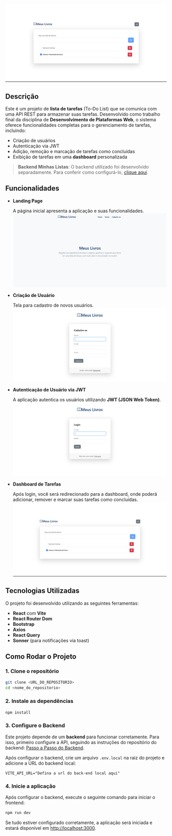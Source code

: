 
<p align="center">
  <img src="./assets/readme/back-end.jpg" alt="Dashboard" />
</p>

## Descrição

Este é um projeto de **lista de tarefas** (To-Do List) que se comunica com uma API REST para armazenar suas tarefas. Desenvolvido como trabalho final da disciplina de **Desenvolvimento de Plataformas Web**, o sistema oferece funcionalidades completas para o gerenciamento de tarefas, incluindo:

- Criação de usuários
- Autenticação via JWT
- Adição, remoção e marcação de tarefas como concluídas
- Exibição de tarefas em uma **dashboard** personalizada

> **Backend Minhas Listas**: O backend utilizado foi desenvolvido separadamente. Para conferir como configurá-lo, [clique aqui](https://github.com/matheus-programmer/trabalho_final-back).

## Funcionalidades

- **Landing Page**

  A página inicial apresenta a aplicação e suas funcionalidades.  
  ![Landing Page](/assets/readme/home.jpg "Home")

- **Criação de Usuário**

  Tela para cadastro de novos usuários.  
  ![Tela de cadastro de usuário](/assets/readme/cadastro.jpg "Cadastro")

- **Autenticação de Usuário via JWT**

  A aplicação autentica os usuários utilizando **JWT (JSON Web Token)**.  
  ![Tela de login](/assets/readme/login.jpg "Login")

- **Dashboard de Tarefas**

  Após login, você será redirecionado para a dashboard, onde poderá adicionar, remover e marcar suas tarefas como concluídas.  
  ![Dashboard](/assets/readme/dashboard.jpg "Dashboard")

## Tecnologias Utilizadas

O projeto foi desenvolvido utilizando as seguintes ferramentas:

- **React** com **Vite**
- **React Router Dom**
- **Bootstrap**
- **Axios**
- **React Query**
- **Sonner** (para notificações via toast)

## Como Rodar o Projeto

### 1. Clone o repositório

```bash
git clone <URL_DO_REPOSITORIO>
cd <nome_do_repositorio>
```

### 2. Instale as dependências

```bash
npm install
```

### 3. Configure o Backend

Este projeto depende de um **backend** para funcionar corretamente. Para isso, primeiro configure a API, seguindo as instruções do repositório do backend: [Passo a Passo do Backend](https://github.com/matheus-programmer/trabalho_final-back).

Após configurar o backend, crie um arquivo `.env.local` na raiz do projeto e adicione a URL do backend local:

```
VITE_API_URL="Defina a url do back-end local aqui"
```

### 4. Inicie a aplicação

Após configurar o backend, execute o seguinte comando para iniciar o frontend:

```bash
npm run dev
```

Se tudo estiver configurado corretamente, a aplicação será iniciada e estará disponível em [http://localhost:3000](http://localhost:3000).
